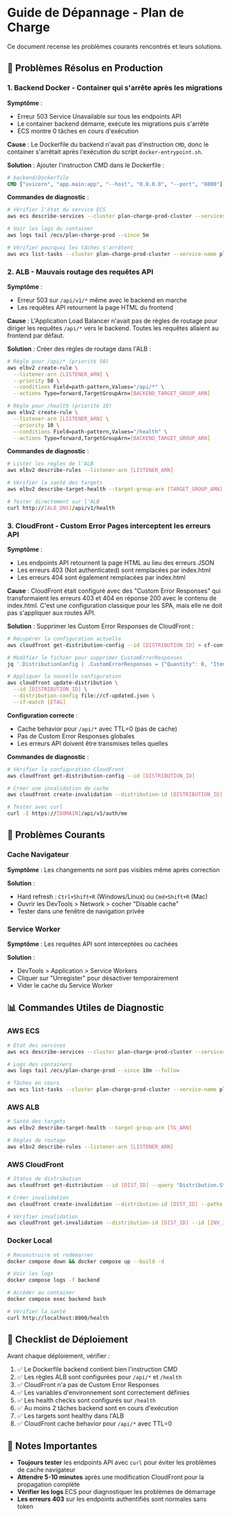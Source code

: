 # Guide de Dépannage - Plan de Charge

Ce document recense les problèmes courants rencontrés et leurs solutions.

## 🔴 Problèmes Résolus en Production

### 1. Backend Docker - Container qui s'arrête après les migrations

**Symptôme** : 
- Erreur 503 Service Unavailable sur tous les endpoints API
- Le container backend démarre, exécute les migrations puis s'arrête
- ECS montre 0 tâches en cours d'exécution

**Cause** :
Le Dockerfile du backend n'avait pas d'instruction `CMD`, donc le container s'arrêtait après l'exécution du script `docker-entrypoint.sh`.

**Solution** :
Ajouter l'instruction CMD dans le Dockerfile :
```dockerfile
# backend/Dockerfile
CMD ["uvicorn", "app.main:app", "--host", "0.0.0.0", "--port", "8000"]
```

**Commandes de diagnostic** :
```bash
# Vérifier l'état du service ECS
aws ecs describe-services --cluster plan-charge-prod-cluster --services plan-charge-prod-backend

# Voir les logs du container
aws logs tail /ecs/plan-charge-prod --since 5m

# Vérifier pourquoi les tâches s'arrêtent
aws ecs list-tasks --cluster plan-charge-prod-cluster --service-name plan-charge-prod-backend --desired-status STOPPED
```

### 2. ALB - Mauvais routage des requêtes API

**Symptôme** :
- Erreur 503 sur `/api/v1/*` même avec le backend en marche
- Les requêtes API retournent la page HTML du frontend

**Cause** :
L'Application Load Balancer n'avait pas de règles de routage pour diriger les requêtes `/api/*` vers le backend. Toutes les requêtes allaient au frontend par défaut.

**Solution** :
Créer des règles de routage dans l'ALB :
```bash
# Règle pour /api/* (priorité 50)
aws elbv2 create-rule \
  --listener-arn [LISTENER_ARN] \
  --priority 50 \
  --conditions Field=path-pattern,Values="/api/*" \
  --actions Type=forward,TargetGroupArn=[BACKEND_TARGET_GROUP_ARN]

# Règle pour /health (priorité 10)
aws elbv2 create-rule \
  --listener-arn [LISTENER_ARN] \
  --priority 10 \
  --conditions Field=path-pattern,Values="/health" \
  --actions Type=forward,TargetGroupArn=[BACKEND_TARGET_GROUP_ARN]
```

**Commandes de diagnostic** :
```bash
# Lister les règles de l'ALB
aws elbv2 describe-rules --listener-arn [LISTENER_ARN]

# Vérifier la santé des targets
aws elbv2 describe-target-health --target-group-arn [TARGET_GROUP_ARN]

# Tester directement sur l'ALB
curl http://[ALB_DNS]/api/v1/health
```

### 3. CloudFront - Custom Error Pages interceptent les erreurs API

**Symptôme** :
- Les endpoints API retournent la page HTML au lieu des erreurs JSON
- Les erreurs 403 (Not authenticated) sont remplacées par index.html
- Les erreurs 404 sont également remplacées par index.html

**Cause** :
CloudFront était configuré avec des "Custom Error Responses" qui transformaient les erreurs 403 et 404 en réponse 200 avec le contenu de index.html. C'est une configuration classique pour les SPA, mais elle ne doit pas s'appliquer aux routes API.

**Solution** :
Supprimer les Custom Error Responses de CloudFront :
```bash
# Récupérer la configuration actuelle
aws cloudfront get-distribution-config --id [DISTRIBUTION_ID] > cf-config.json

# Modifier le fichier pour supprimer CustomErrorResponses
jq '.DistributionConfig | .CustomErrorResponses = {"Quantity": 0, "Items": []}' cf-config.json > cf-updated.json

# Appliquer la nouvelle configuration
aws cloudfront update-distribution \
  --id [DISTRIBUTION_ID] \
  --distribution-config file://cf-updated.json \
  --if-match [ETAG]
```

**Configuration correcte** :
- Cache behavior pour `/api/*` avec TTL=0 (pas de cache)
- Pas de Custom Error Responses globales
- Les erreurs API doivent être transmises telles quelles

**Commandes de diagnostic** :
```bash
# Vérifier la configuration CloudFront
aws cloudfront get-distribution-config --id [DISTRIBUTION_ID]

# Créer une invalidation de cache
aws cloudfront create-invalidation --distribution-id [DISTRIBUTION_ID] --paths "/*"

# Tester avec curl
curl -I https://[DOMAIN]/api/v1/auth/me
```

## 🔧 Problèmes Courants

### Cache Navigateur

**Symptôme** : Les changements ne sont pas visibles même après correction

**Solution** :
- Hard refresh : `Ctrl+Shift+R` (Windows/Linux) ou `Cmd+Shift+R` (Mac)
- Ouvrir les DevTools > Network > cocher "Disable cache"
- Tester dans une fenêtre de navigation privée

### Service Worker

**Symptôme** : Les requêtes API sont interceptées ou cachées

**Solution** :
- DevTools > Application > Service Workers
- Cliquer sur "Unregister" pour désactiver temporairement
- Vider le cache du Service Worker

## 📊 Commandes Utiles de Diagnostic

### AWS ECS
```bash
# État des services
aws ecs describe-services --cluster plan-charge-prod-cluster --services plan-charge-prod-backend

# Logs des containers
aws logs tail /ecs/plan-charge-prod --since 10m --follow

# Tâches en cours
aws ecs list-tasks --cluster plan-charge-prod-cluster --service-name plan-charge-prod-backend
```

### AWS ALB
```bash
# Santé des targets
aws elbv2 describe-target-health --target-group-arn [TG_ARN]

# Règles de routage
aws elbv2 describe-rules --listener-arn [LISTENER_ARN]
```

### AWS CloudFront
```bash
# Status de distribution
aws cloudfront get-distribution --id [DIST_ID] --query "Distribution.Status"

# Créer invalidation
aws cloudfront create-invalidation --distribution-id [DIST_ID] --paths "/api/*"

# Vérifier invalidation
aws cloudfront get-invalidation --distribution-id [DIST_ID] --id [INV_ID]
```

### Docker Local
```bash
# Reconstruire et redémarrer
docker compose down && docker compose up --build -d

# Voir les logs
docker compose logs -f backend

# Accéder au container
docker compose exec backend bash

# Vérifier la santé
curl http://localhost:8000/health
```

## 🎯 Checklist de Déploiement

Avant chaque déploiement, vérifier :

1. ✅ Le Dockerfile backend contient bien l'instruction CMD
2. ✅ Les règles ALB sont configurées pour `/api/*` et `/health`
3. ✅ CloudFront n'a pas de Custom Error Responses
4. ✅ Les variables d'environnement sont correctement définies
5. ✅ Les health checks sont configurés sur `/health`
6. ✅ Au moins 2 tâches backend sont en cours d'exécution
7. ✅ Les targets sont healthy dans l'ALB
8. ✅ CloudFront cache behavior pour `/api/*` avec TTL=0

## 📝 Notes Importantes

- **Toujours tester** les endpoints API avec `curl` pour éviter les problèmes de cache navigateur
- **Attendre 5-10 minutes** après une modification CloudFront pour la propagation complète
- **Vérifier les logs** ECS pour diagnostiquer les problèmes de démarrage
- **Les erreurs 403** sur les endpoints authentifiés sont normales sans token